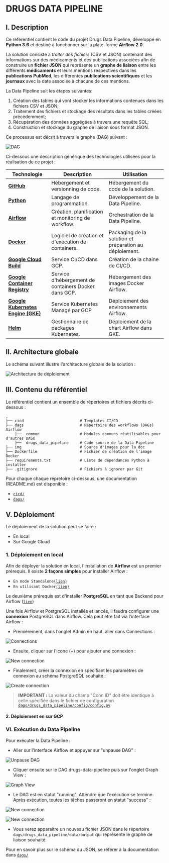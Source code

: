 # DRUGS DATA PIPELINE

## I. Description

Ce référentiel contient le code du projet Drugs Data Pipeline, développé en **Python 3.6** et destiné à fonctionner sur la plate-forme **Airflow 2.0**.

La solution consiste à *traiter des fichiers* (CSV et JSON) contenant des informations sur des médicaments et des publications associées afin de construire un **fichier JSON** qui représente un **graphe de liaison** entre les différents **médicaments** et leurs mentions respectives dans les **publications PubMed**, les différentes **publications scientifiques** et  les **journaux** avec la date associée à chacune de ces mentions.

La Data Pipeline suit les étapes suivantes:

1. Création des tables qui vont stocker les informations contenues dans les fichiers CSV et JSON;
2. Traitement des fichiers et stockage des résultats dans les tables créées précédemment;
3. Récupération des données aggrégées à travers une requête SQL;
4. Construction et stockage du graphe de liaison sous format JSON.

Ce processus est décrit à travers le graphe (DAG) suivant :

![DAG](./img/dag-subtasks.PNG)

Ci-dessous une description générique des technologies utilisées pour la réalisation de ce projet :

| Technologie  | Description | Utilisation |
| ------------- | ------------- | ------------- |
| [**GitHub**](https://github.com/) | Hébergement et versionning de code. | Hébergement du code de la solution. |
| [**Python**](https://www.python.org/) | Langage de programmation. | Développement de la Data Pipeline. |
| [**Airflow**](https://airflow.apache.org/) | Création, planification et monitoring de workflow. | Orchestration de la Data Pipeline. |
| [**Docker**](https://www.docker.com/) | Logiciel de création et d'exécution de containers. | Packaging de la solution et préparation au déploiement.
| [**Google Cloud Build**](https://cloud.google.com/build?hl=fr/) | Service CI/CD dans GCP. | Création de la chaine de CI/CD. |
| [**Google Container Registry**](https://cloud.google.com/container-registry?hl=fr) | Service d'hébergement de containers Docker dans GCP. | Hébergement des images Docker Airflow. |
| [**Google Kubernetes Engine (GKE)**](https://cloud.google.com/kubernetes-engine?hl=fr) | Service Kubernetes Managé par GCP | Déploiement des environnements Airflow.
| [**Helm**](https://helm.sh/) | Gestionnaire de packages Kubernetes. | Déploiement de la chart Airflow dans GKE. |

## II. Architecture globale

Le schéma suivant illustre l'architecture globale de la solution :

![Architecture de déploiement](./img/architecture-deploiement.PNG)

## III. Contenu du référentiel

Le référentiel contient un ensemble de répertoires et fichiers décrits ci-dessous :

    .
    ├── cicd                         # Templates CI/CD
    ├── dags                         # Répertoire des workflows (DAGs) Airflow
        ├──  common                  # Modules communs réutilisables pour d'autres DAGs
        ├──  drugs_data_pipeline     # Code source de la Data Pipeline
    ├── img                          # Source d'images pour la doc
    ├── Dockerfile                   # Fichier de création de l'image Docker
    ├── requirements.txt             # Liste de dépendances Python à installer
    ├── .gitignore                   # Fichiers à ignorer par Git

Pour chaque chaque répretoire ci-dessous, une documentation (README.md) est disponible :

- [```cicd/```](cicd/)
- [```dags/```](dags/)

## V. Déploiement

Le déploiement de la solution peut se faire :

- En local
- Sur Google Cloud

### 1. Déploiement en local

Afin de déployer la solution en local, l'installation de **Airflow** est un premier prérequis.
Il existe **2 façons simples** pour installer Airflow :

- ```En mode Standalone```[```(lien)```](http://airflow.apache.org/docs/apache-airflow/stable/start/local.html)
- ```En utilisant Docker```[```(lien)```](http://airflow.apache.org/docs/apache-airflow/stable/start/docker.html)

Le deuxième prérequis est d'installer **PostgreSQL** en tant que Backend pour Airflow ([```lien```](https://airflow.apache.org/docs/apache-airflow/stable/howto/set-up-database.html))

Une fois Airflow et PostgreSQL installés et lancés, il faudra configurer une **connexion** PostgreSQL dans Airflow.
Cela peut être fait via l'interface Airflow :

- Premièrement, dans l'onglet Admin en haut, aller dans Connections :

![Connections](./img/connections.PNG)

- Ensuite, cliquer sur l'icone (+) pour ajouter une connexion :

![New connection](./img/new-connection.PNG)

- Finalement, créer la connexion en spécifiant les paramètres de connexion au schéma PostgreSQL souhaité :

![Create connection](./img/create-connection.PNG)

> **IMPORTANT :** La valeur du champ "Conn ID" doit être identique à celle spécifiée dans le fichier de configuration [```dags/drugs_data_pipeline/config/config.py```](dags/drugs_data_pipeline/config/config.py)

#### 2. Déploiement en sur GCP

### VI. Exécution du Data Pipeline

Pour exécuter la Data Pipeline :

- Aller sur l'interface Airflow et appuyer sur "unpause DAG" :

![Unpause DAG](./img/unpause-dag.PNG)

- Cliquer ensuite sur le DAG drugs-data-pipeline puis sur l'onglet Graph View :

![Graph View](./img/graph-view.PNG)

- Le DAG est en statut "running". Attendre que l'exécution se termine. Après exécution, toutes les tâches passeront en statut "success" :

![New connection](./img/dag-running.PNG)

![New connection](./img/dag-success.PNG)

- Vous verez apparaitre un nouveau fichier JSON dans le répertoire ```dags/drugs_data_pipeline/data/output``` qui représente le graphe de liaison souhaité.

Pour en savoir plus sur le schéma du JSON, se référer à la documentation dans [```dags/```](dags/)
